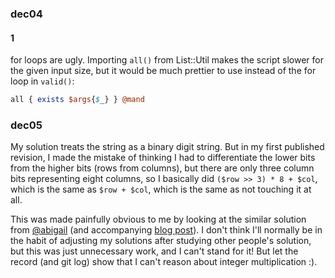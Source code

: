 ### dec04
#### 1

for loops are ugly. Importing `all()` from List::Util makes the
script slower for the given input size, but it would be much
prettier to use instead of the for loop in `valid()`:

```perl
all { exists $args{$_} } @mand
```

### dec05

My solution treats the string as a binary digit string. But in my
first published revision, I made the mistake of thinking I had to
differentiate the lower bits from the higher bits (rows from
columns), but there are only three column bits representing eight
columns, so I basically did `($row >> 3) * 8 + $col`, which is
the same as `$row + $col`, which is the same as not touching it
at all.

This was made painfully obvious to me by looking at the similar
solution from [@abigail][abigail/dec05/gh] (and accompanying
[blog post][abigail/dec05/wp]). I don't think I'll normally be in
the habit of adjusting my solutions after studying other people's
solution, but this was just unnecessary work, and I can't stand
for it! But let the record (and git log) show that I can't reason
about integer multiplication :).

[abigail/dec05/gh]: https://github.com/Abigail/AdventOfCode2020/blob/master/Day_05/solution.pl
[abigail/dec05/wp]: https://programmingblog702692439.wordpress.com/2020/12/05/advent-of-code-2020-day-5/
